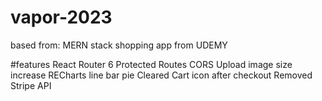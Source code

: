 # vapor-2023
based from:
MERN stack shopping app from UDEMY

#features
React Router 6
Protected Routes
CORS
Upload image size increase
RECharts line bar pie
Cleared Cart icon after checkout
Removed Stripe API
